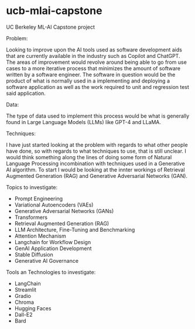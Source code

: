 # ucb-mlai-capstone
UC Berkeley ML-AI Capstone project

Problem:

Looking to improve upon the AI tools used as software development aids that are currently available in the industry such as Copilot and ChatGPT.  The areas of improvement would revolve around being able to go from use cases to a more iterative process that minimizes the amount of software written by a software engineer.  The software in question would be the product of what is normally used in a implementing and deploying a software application as well as the work required to unit and regression test said application.

 

Data:

The type of data used to implement this process would be what is generally found in Large Language Models (LLMs) like GPT-4 and LLaMA.

 

Techniques:

I have just started looking at the problem with regards to what other people have done, so with regards to what techniques to use, that is still unclear.  I would think something along the lines of doing some form of Natural Language Processing incombination with techniques used in a Generative AI algorithm.  To start I would be looking at the innter workings of Retrieval Augmented Generation (RAG) and Generative Adversarial Networks (GAN).

Topics to investigate:
- Prompt Engineering
- Variational Autoencoders (VAEs)
- Generative Adversarial Networks (GANs)
- Transformers
- Retrieval Augmented Generation (RAG)
- LLM Architecture, Fine-Tuning and Benchmarking
- Attention Mechanism
- Langchain for Workflow Design
- GenAI Application Development
- Stable Diffusion
- Generative AI Governance

Tools an Technologies to investigate:
- LangChain
- Streamlit
- Gradio
- Chroma
- Hugging Faces
- Dall-E2
- Bard
